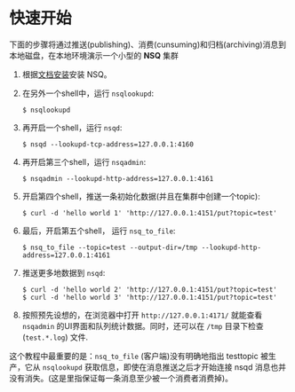 # 快速开始


下面的步骤将通过推送(publishing)、消费(cunsuming)和归档(archiving)消息到本地磁盘，在本地环境演示一个小型的 **NSQ** 集群

 1. 根据[文档安装][installing]安装 NSQ。

 2. 在另外一个shell中，运行 `nsqlookupd`:
        
        $ nsqlookupd

 3. 再开启一个shell，运行 `nsqd`:

        $ nsqd --lookupd-tcp-address=127.0.0.1:4160

 4. 再开启第三个shell，运行 `nsqadmin`:

        $ nsqadmin --lookupd-http-address=127.0.0.1:4161

 5. 开启第四个shell，推送一条初始化数据(并且在集群中创建一个topic):
 
        $ curl -d 'hello world 1' 'http://127.0.0.1:4151/put?topic=test'

 6. 最后，开启第五个shell， 运行 `nsq_to_file`:

        $ nsq_to_file --topic=test --output-dir=/tmp --lookupd-http-address=127.0.0.1:4161

 7. 推送更多地数据到 `nsqd`:

        $ curl -d 'hello world 2' 'http://127.0.0.1:4151/put?topic=test'
        $ curl -d 'hello world 3' 'http://127.0.0.1:4151/put?topic=test'

 8. 按照预先设想的，在浏览器中打开 `http://127.0.0.1:4171/` 就能查看 `nsqadmin` 的UI界面和队列统计数据。同时，还可以在 `/tmp` 目录下检查 (`test.*.log`) 文件.

这个教程中最重要的是：`nsq_to_file` (客户端)没有明确地指出 testtopic 被生产，它从 `nsqlookupd` 获取信息，即使在消息推送之后才开始连接 nsqd 消息也并没有消失。(这是里指保证每一条消息至少被一个消费者消费掉)。

[installing]: installing.md
